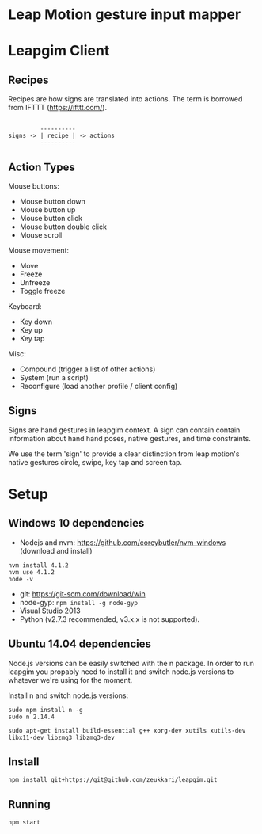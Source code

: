 # Leap Motion gesture input mapper

Leapgim Client
==============

Recipes
-------

Recipes are how signs are translated into actions. The term is borrowed from IFTTT (https://ifttt.com/).

```

         ----------
signs -> | recipe | -> actions
         ----------

```

Action Types
------------

Mouse buttons:
- Mouse button down
- Mouse button up
- Mouse button click
- Mouse button double click
- Mouse scroll

Mouse movement:
- Move
- Freeze
- Unfreeze
- Toggle freeze

Keyboard:
- Key down
- Key up
- Key tap

Misc:
- Compound (trigger a list of other actions)
- System (run a script)
- Reconfigure (load another profile / client config)


Signs
-----

Signs are hand gestures in leapgim context. A sign can contain contain information about hand hand poses, native gestures, and time constraints.

We use the term 'sign' to provide a clear distinction from leap motion's native gestures circle, swipe, key tap and screen tap.


Setup
=====

Windows 10 dependencies
-----------------------

  * Nodejs and nvm: https://github.com/coreybutler/nvm-windows (download and install)
```
nvm install 4.1.2
nvm use 4.1.2
node -v
```
  * git: https://git-scm.com/download/win
  * node-gyp: `npm install -g node-gyp`
  * Visual Studio 2013
  * Python (v2.7.3 recommended, v3.x.x is not supported).


Ubuntu 14.04 dependencies
-------------------------

Node.js versions can be easily switched with the n package. In order to run leapgim you propably need to install it and switch node.js versions to whatever we're using for the moment.

Install n and switch node.js versions:

```
sudo npm install n -g
sudo n 2.14.4
```

```
sudo apt-get install build-essential g++ xorg-dev xutils xutils-dev libx11-dev libzmq3 libzmq3-dev
```


Install
-------

```
npm install git+https://git@github.com/zeukkari/leapgim.git
```


Running
-------

```
npm start
```
